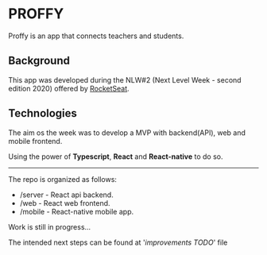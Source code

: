 # PROFFY

Proffy is an app that connects teachers and students.

## Background

This app was developed during the NLW#2 (Next Level Week - second edition 2020) offered by [RocketSeat](https://rocketseat.com.br/).

## Technologies

The aim os the week was to develop a MVP with backend(API), web and mobile frontend.

Using the power of **Typescript**, **React** and **React-native** to do so.

----

The repo is organized as follows:

- /server - React api backend.
- /web - React web frontend.
- /mobile - React-native mobile app.

Work is still in progress...

The intended next steps can be found at '*improvements TODO*' file
